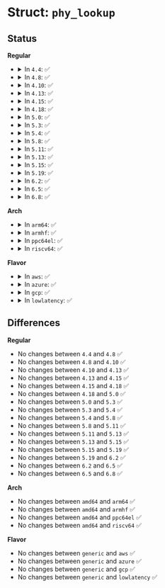 # Struct: <code>phy_lookup</code>

## Status
<b>Regular</b>
<ul>
<li>
<details>
<summary>In <code>4.4</code>: ✅</summary>

```c
struct phy_lookup {
    struct list_head node;
    const char *dev_id;
    const char *con_id;
    struct phy *phy;
};
```
</details>
</li>
<li>
<details>
<summary>In <code>4.8</code>: ✅</summary>

```c
struct phy_lookup {
    struct list_head node;
    const char *dev_id;
    const char *con_id;
    struct phy *phy;
};
```
</details>
</li>
<li>
<details>
<summary>In <code>4.10</code>: ✅</summary>

```c
struct phy_lookup {
    struct list_head node;
    const char *dev_id;
    const char *con_id;
    struct phy *phy;
};
```
</details>
</li>
<li>
<details>
<summary>In <code>4.13</code>: ✅</summary>

```c
struct phy_lookup {
    struct list_head node;
    const char *dev_id;
    const char *con_id;
    struct phy *phy;
};
```
</details>
</li>
<li>
<details>
<summary>In <code>4.15</code>: ✅</summary>

```c
struct phy_lookup {
    struct list_head node;
    const char *dev_id;
    const char *con_id;
    struct phy *phy;
};
```
</details>
</li>
<li>
<details>
<summary>In <code>4.18</code>: ✅</summary>

```c
struct phy_lookup {
    struct list_head node;
    const char *dev_id;
    const char *con_id;
    struct phy *phy;
};
```
</details>
</li>
<li>
<details>
<summary>In <code>5.0</code>: ✅</summary>

```c
struct phy_lookup {
    struct list_head node;
    const char *dev_id;
    const char *con_id;
    struct phy *phy;
};
```
</details>
</li>
<li>
<details>
<summary>In <code>5.3</code>: ✅</summary>

```c
struct phy_lookup {
    struct list_head node;
    const char *dev_id;
    const char *con_id;
    struct phy *phy;
};
```
</details>
</li>
<li>
<details>
<summary>In <code>5.4</code>: ✅</summary>

```c
struct phy_lookup {
    struct list_head node;
    const char *dev_id;
    const char *con_id;
    struct phy *phy;
};
```
</details>
</li>
<li>
<details>
<summary>In <code>5.8</code>: ✅</summary>

```c
struct phy_lookup {
    struct list_head node;
    const char *dev_id;
    const char *con_id;
    struct phy *phy;
};
```
</details>
</li>
<li>
<details>
<summary>In <code>5.11</code>: ✅</summary>

```c
struct phy_lookup {
    struct list_head node;
    const char *dev_id;
    const char *con_id;
    struct phy *phy;
};
```
</details>
</li>
<li>
<details>
<summary>In <code>5.13</code>: ✅</summary>

```c
struct phy_lookup {
    struct list_head node;
    const char *dev_id;
    const char *con_id;
    struct phy *phy;
};
```
</details>
</li>
<li>
<details>
<summary>In <code>5.15</code>: ✅</summary>

```c
struct phy_lookup {
    struct list_head node;
    const char *dev_id;
    const char *con_id;
    struct phy *phy;
};
```
</details>
</li>
<li>
<details>
<summary>In <code>5.19</code>: ✅</summary>

```c
struct phy_lookup {
    struct list_head node;
    const char *dev_id;
    const char *con_id;
    struct phy *phy;
};
```
</details>
</li>
<li>
<details>
<summary>In <code>6.2</code>: ✅</summary>

```c
struct phy_lookup {
    struct list_head node;
    const char *dev_id;
    const char *con_id;
    struct phy *phy;
};
```
</details>
</li>
<li>
<details>
<summary>In <code>6.5</code>: ✅</summary>

```c
struct phy_lookup {
    struct list_head node;
    const char *dev_id;
    const char *con_id;
    struct phy *phy;
};
```
</details>
</li>
<li>
<details>
<summary>In <code>6.8</code>: ✅</summary>

```c
struct phy_lookup {
    struct list_head node;
    const char *dev_id;
    const char *con_id;
    struct phy *phy;
};
```
</details>
</li>
</ul>
<b>Arch</b>
<ul>
<li>
<details>
<summary>In <code>arm64</code>: ✅</summary>

```c
struct phy_lookup {
    struct list_head node;
    const char *dev_id;
    const char *con_id;
    struct phy *phy;
};
```
</details>
</li>
<li>
<details>
<summary>In <code>armhf</code>: ✅</summary>

```c
struct phy_lookup {
    struct list_head node;
    const char *dev_id;
    const char *con_id;
    struct phy *phy;
};
```
</details>
</li>
<li>
<details>
<summary>In <code>ppc64el</code>: ✅</summary>

```c
struct phy_lookup {
    struct list_head node;
    const char *dev_id;
    const char *con_id;
    struct phy *phy;
};
```
</details>
</li>
<li>
<details>
<summary>In <code>riscv64</code>: ✅</summary>

```c
struct phy_lookup {
    struct list_head node;
    const char *dev_id;
    const char *con_id;
    struct phy *phy;
};
```
</details>
</li>
</ul>
<b>Flavor</b>
<ul>
<li>
<details>
<summary>In <code>aws</code>: ✅</summary>

```c
struct phy_lookup {
    struct list_head node;
    const char *dev_id;
    const char *con_id;
    struct phy *phy;
};
```
</details>
</li>
<li>
<details>
<summary>In <code>azure</code>: ✅</summary>

```c
struct phy_lookup {
    struct list_head node;
    const char *dev_id;
    const char *con_id;
    struct phy *phy;
};
```
</details>
</li>
<li>
<details>
<summary>In <code>gcp</code>: ✅</summary>

```c
struct phy_lookup {
    struct list_head node;
    const char *dev_id;
    const char *con_id;
    struct phy *phy;
};
```
</details>
</li>
<li>
<details>
<summary>In <code>lowlatency</code>: ✅</summary>

```c
struct phy_lookup {
    struct list_head node;
    const char *dev_id;
    const char *con_id;
    struct phy *phy;
};
```
</details>
</li>
</ul>

## Differences
<b>Regular</b>
<ul>
<li>
No changes between <code>4.4</code> and <code>4.8</code> ✅
</li>
<li>
No changes between <code>4.8</code> and <code>4.10</code> ✅
</li>
<li>
No changes between <code>4.10</code> and <code>4.13</code> ✅
</li>
<li>
No changes between <code>4.13</code> and <code>4.15</code> ✅
</li>
<li>
No changes between <code>4.15</code> and <code>4.18</code> ✅
</li>
<li>
No changes between <code>4.18</code> and <code>5.0</code> ✅
</li>
<li>
No changes between <code>5.0</code> and <code>5.3</code> ✅
</li>
<li>
No changes between <code>5.3</code> and <code>5.4</code> ✅
</li>
<li>
No changes between <code>5.4</code> and <code>5.8</code> ✅
</li>
<li>
No changes between <code>5.8</code> and <code>5.11</code> ✅
</li>
<li>
No changes between <code>5.11</code> and <code>5.13</code> ✅
</li>
<li>
No changes between <code>5.13</code> and <code>5.15</code> ✅
</li>
<li>
No changes between <code>5.15</code> and <code>5.19</code> ✅
</li>
<li>
No changes between <code>5.19</code> and <code>6.2</code> ✅
</li>
<li>
No changes between <code>6.2</code> and <code>6.5</code> ✅
</li>
<li>
No changes between <code>6.5</code> and <code>6.8</code> ✅
</li>
</ul>
<b>Arch</b>
<ul>
<li>
No changes between <code>amd64</code> and <code>arm64</code> ✅
</li>
<li>
No changes between <code>amd64</code> and <code>armhf</code> ✅
</li>
<li>
No changes between <code>amd64</code> and <code>ppc64el</code> ✅
</li>
<li>
No changes between <code>amd64</code> and <code>riscv64</code> ✅
</li>
</ul>
<b>Flavor</b>
<ul>
<li>
No changes between <code>generic</code> and <code>aws</code> ✅
</li>
<li>
No changes between <code>generic</code> and <code>azure</code> ✅
</li>
<li>
No changes between <code>generic</code> and <code>gcp</code> ✅
</li>
<li>
No changes between <code>generic</code> and <code>lowlatency</code> ✅
</li>
</ul>
